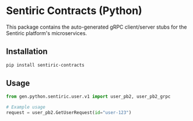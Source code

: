 # Sentiric Contracts (Python)

This package contains the auto-generated gRPC client/server stubs for the Sentiric platform's microservices.

## Installation

```bash
pip install sentiric-contracts
```

## Usage
```python
from gen.python.sentiric.user.v1 import user_pb2, user_pb2_grpc

# Example usage
request = user_pb2.GetUserRequest(id="user-123")
```